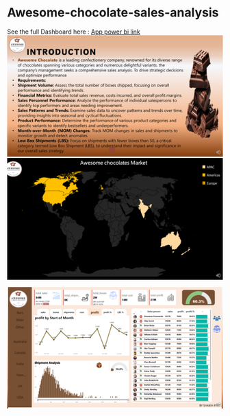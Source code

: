 # Awesome-chocolate-sales-analysis
See the full Dashboard here : [App power bi link](https://app.powerbi.com/view?r=eyJrIjoiN2Q4NWMxMGItNmQxMy00NmZhLWI2YTgtMjhlZGFjYWE3YWU1IiwidCI6ImM2ZTU0OWIzLTVmNDUtNDAzMi1hYWU5LWQ0MjQ0ZGM1YjJjNCJ9)
![portfolio home](overview.PNG)
![portfolio home](Market.PNG)

![Portfolio Dashbord](Dashboard.PNG)
